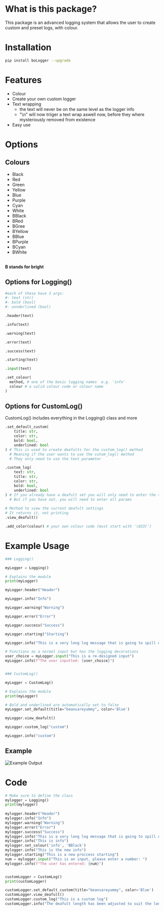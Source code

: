# What is this package?

This package is an advanced logging system that allows the user to create custom and preset logs, with colour.

# <strong>Installation</strong>

```bash
pip install boLogger --upgrade
```

# Features

- Colour
- Create your own custom logger
- Text wrapping
  - the text will never be on the same level as the logger info
  - "\n" will now triiger a text wrap aswell now, before they where mysteriously removed from existence
- Easy use

# Options

## Colours

- Black
- Red
- Green
- Yellow
- Blue
- Purple
- Cyan
- White
- BBlack
- BRed
- BGree
- BYellow
- BBlue
- BPurple
- BCyan
- BWhite

<br>
<strong>
B stands for bright
</strong>

## Options for Logging()

```py
#each of these have 3 args:
#- text (str)
#- bold (bool)
#- unnderlined (bool)

.header(text)

.info(text)

.warning(text)

.error(text)

.success(text)

.starting(text)

.input(text)

.set_colour(
  method, # one of the basic logging names  e.g. 'info'
  colour # a valid colour code or colour name
)
```

## Options for CustomLog()

CustomLog() includes everything in the Logging() class and more

```py
.set_default_custom(
    title: str, 
    color: str, 
    bold: bool, 
    underlined: bool
) # This is used to create deafults for the custom_log() method
  # Meaning if the user wants to use the cutom_log() method 
  # They only need to use the text parameter 

.custom_log(
    text: str,  
    title: str, 
    color: str, 
    bold: bool, 
    underlined: bool
) # If you already have a deafult set you will only need to enter the text param
  # But if you have not, you will need to enter all params
        
# Method to view the current deafult settings
# It returns it, not printing
.view_deafult() 

.add_color(colour) # your own colour code (must start with '\033[')
```

# Example Usage

```py
### Logging()

myLogger = Logging()

# Explains the module
print(myLogger) 

myLogger.header("Header")

myLogger.info("Info")

myLogger.warning("Warning")

myLogger.error("Error")

myLogger.success("Success")

myLogger.starting("Starting")

myLogger.info("This is a very long log message that is going to spill over to the next line and needs to be properly indented for better readability.")

# Functions as a normal input but has the logging decorations
user_choice = myLogger.input("This is a re-designed input") 
myLogger.info(f"The user inputted: {user_choice}")


### CustomLog()

myLogger = CustomLog()

# Explains the module
print(myLogger) 

# Bold and underlined are automatically set to false
myLogger.set_default(title="beansareyummy", color='Blue') 

myLogger.view_deafult()

myLogger.custom_log("custom")

myLogger.info("custom")
```

## Example
![Example Output]([http://url/to/img.png](https://raw.githubusercontent.com/Bernso/boLogger/refs/heads/main/images/exampleUse.png))

# Code
```py
# Make sure to define the class
mylogger = Logging()
print(mylogger)
    
mylogger.header("Header")
mylogger.info("Info")
mylogger.warning("Warning")
mylogger.error("Error")
mylogger.success("Success")
mylogger.info("This is a very long log message that is going to spill over to the next line and needs to be properly indented for better readability.")
mylogger.info("This is info")
mylogger.set_colour('info', 'BBlack')
mylogger.info("This is the new info")
mylogger.starting("This is a new proccess starting")
num = mylogger.input("This is an input, please enter a number: ")
mylogger.info(f"The user has entered: {num}")


customLogger = CustomLog()
print(customLogger)

customLogger.set_default_custom(title="beansareyummy", color='Blue')
customLogger.view_deafult()
customLogger.custom_log("This is a custom log")
customLogger.info("The deafult length has been adjusted to suit the longest log")
```
